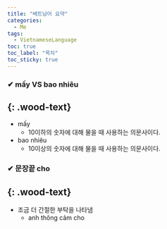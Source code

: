 ```yaml
---
title: "베트남어 요약"
categories:
  - Me
tags:
  - VietnameseLanguage
toc: true
toc_label: "목차"
toc_sticky: true
---
```


### ✔ mấy VS bao nhiêu
{: .wood-text}
---
- mấy
  - 10이하의 숫자에 대해 물을 때 사용하는 의문사이다.
- bao nhiêu
  - 10이상의 숫자에 대해 물을 때 사용하는 의문사이다.

### ✔ 문장끝 cho
{: .wood-text}
---
- 조금 더 간절한 부탁을 나타냄
  - anh thông cảm cho
  
